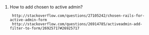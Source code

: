 1. How to add chosen to active admin?
        
        http://stackoverflow.com/questions/27105242/chosen-rails-for-active-admin-form
        http://stackoverflow.com/questions/26914785/activeadmin-add-filter-to-form/26925717#26925717
